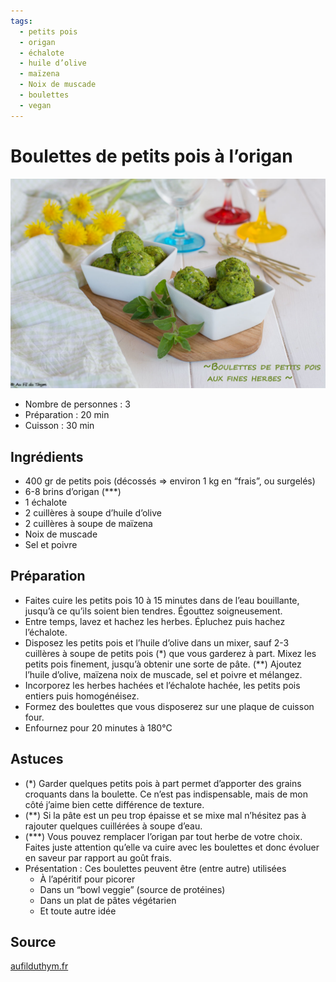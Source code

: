 ```yaml
---
tags: 
  - petits pois
  - origan
  - échalote
  - huile d’olive
  - maïzena
  - Noix de muscade
  - boulettes
  - vegan
---
```


# Boulettes de petits pois à l’origan

![Image d'illustration](./images/boulettes_de_petits_pois_a_l_origan.jpg)

- Nombre de personnes : 3
- Préparation : 20 min
- Cuisson : 30 min

## Ingrédients

- 400 gr de petits pois (décossés => environ 1 kg en “frais”, ou surgelés)
- 6-8 brins d’origan (***)
- 1 échalote
- 2 cuillères à soupe d’huile d’olive
- 2 cuillères à soupe de maïzena
- Noix de muscade
- Sel et poivre

## Préparation

- Faites cuire les petits pois 10 à 15 minutes dans de l’eau bouillante, jusqu’à ce qu’ils soient bien tendres. Égouttez soigneusement.
- Entre temps, lavez et hachez les herbes. Épluchez puis hachez l’échalote.
- Disposez les petits pois et l’huile d’olive dans un mixer, sauf 2-3 cuillères à soupe de petits pois (*) que vous garderez à part. Mixez les petits pois finement, jusqu’à obtenir une sorte de pâte. (**) Ajoutez l’huile d’olive, maïzena noix de muscade, sel et poivre et mélangez.
- Incorporez les herbes hachées et l’échalote hachée, les petits pois entiers puis homogénéisez.
- Formez des boulettes que vous disposerez sur une plaque de cuisson four.
- Enfournez pour 20 minutes à 180°C

## Astuces

- (*) Garder quelques petits pois à part permet d’apporter des grains croquants dans la boulette. Ce n’est pas indispensable, mais de mon côté j’aime bien cette différence de texture.
- (**) Si la pâte est un peu trop épaisse et se mixe mal n’hésitez pas à rajouter quelques cuillérées à soupe d’eau.
- (***) Vous pouvez remplacer l’origan par tout herbe de votre choix. Faites juste attention qu’elle va cuire avec les boulettes et donc évoluer en saveur par rapport au goût frais.
- Présentation : Ces boulettes peuvent être (entre autre) utilisées
    + À l’apéritif pour picorer
    + Dans un “bowl veggie” (source de protéines)
    + Dans un plat de pâtes végétarien
    + Et toute autre idée

## Source

[aufilduthym.fr](https://aufilduthym.fr/boulettes-petits-pois-origan-vegetalien/)
